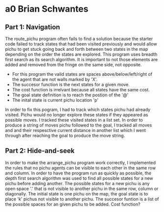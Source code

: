 # a0 Brian Schwantes

## Part 1: Navigation
The route_pichu program often fails to find a solution because the starter code failed to track states that had been visited previously and would allow pichu to get stuck going back and forth between two states in the map depending on the order the states are explored. This program uses breadth first search as its search algorithm. It is important to not those elements are added and removed from the fringe on the same side, not opposite. 

- For this program the valid states are spaces above/below/left/right of the agent that are not walls marked by 'X'.
- The succesor function is the next states for a given move. 
- The cost function is irrelvant because all states have the same cost.
- The goal state definition is to reach the postion of the '@'
- The inital state is current pichu location 'p'

In order to fix this pogram, I had to track which states pichu had already visited. Pichu would no longer explore these states if they appeared as possible moves. I tracked these visited states in a list set. In order to produce a string of moves pichu followed to the goal, I tracked all moves and and their respesctive current distance in another list which I went through after reaching the goal to produce the move string.

## Part 2: Hide-and-seek
In order to make the arrange_pichu program work correctly, I implemented the rules that no pichu agents can be visible to each other in the same row and column. In order to have the program run as quickly as possible, the depth first search algorithm was used to find all possible states for a new pichu before adding another. The possible states for a new pichu is any open space '.' that is not visible to another pichu in the same row, column or diagonally. The initial state is one pichu on the map, the goal state is to place 'k' pichus not visible to another pichu. The succesor funtion is a list of the possible spaces for an given pichu to be added. Cost function?
